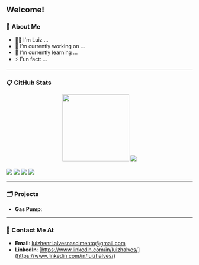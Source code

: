 ## Welcome!

### 🌌 About Me

- 👦🏻 I'm Luiz ...
- 🔭 I’m currently working on ...
- 🌱 I’m currently learning ...
- ⚡ Fun fact: ...

---
### 📋 GitHub Stats

<div align="center">
<img height="180em" src="https://github-readme-stats.vercel.app/api?username=luizhennri&theme=tokyonight&icon_color=1b93c9&show_icons=true&include_all_commits=true&count_private=true"/>
<img wheight="160em" src="https://github-readme-stats.vercel.app/api/top-langs/?username=luizhennri&layout=compact&theme=tokyonight&langs_count=3&hide=swig,makefile,shell"/>
</div>
<div style="display: inline_block"><br>
  <img src="https://img.shields.io/badge/C-00599C?style=for-the-badge&logo=c&logoColor=white"/>
  <img src="https://img.shields.io/badge/C%2B%2B-00599C?style=for-the-badge&logo=c%2B%2B&logoColor=white"/>
  <img src="https://img.shields.io/badge/Python-3776AB?style=for-the-badge&logo=python&logoColor=white"/>
  <img src="https://img.shields.io/badge/JavaScript-F7DF1E?style=for-the-badge&logo=javascript&logoColor=black"/>
</div>
  
---
### 🗂 Projects
* **Gas Pump**: 
---
### 🔗 Contact Me At

* **Email**: [luizhenri.alvesnascimento@gmail.com](mailto:luizhenri.alvesnascimento@gmail.com)
* **LinkedIn**: [https://www.linkedin.com/in/luizhalves/](https://www.linkedin.com/in/luizhalves/)

